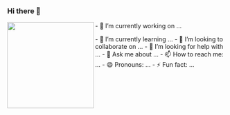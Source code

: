 ### Hi there 👋

<img align="left" height="200" src="https://media.giphy.com/media/ao9DUiTKH60XS/giphy.gif"/>

<p> - 🔭 I’m currently working on ... </p>
- 🌱 I’m currently learning ...
- 👯 I’m looking to collaborate on ...
- 🤔 I’m looking for help with ...
- 💬 Ask me about ...
- 📫 How to reach me: ...
- 😄 Pronouns: ...
- ⚡ Fun fact: ...
